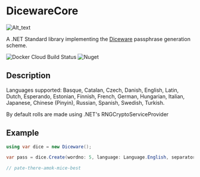 # DicewareCore
![Alt_text](https://live.staticflickr.com/65535/49910157738_8c8643d0cb_q_d.jpg)

A .NET Standard library implementing the [Diceware](https://theworld.com/~reinhold/diceware.html) passphrase generation scheme. 

![Docker Cloud Build Status](https://img.shields.io/docker/cloud/build/nickpatsaris/diceware.svg)
![Nuget](https://img.shields.io/nuget/v/Diceware.svg)

## Description
Languages supported: 
Basque, Catalan, Czech, Danish, English, Latin, Dutch, Esperando, Estonian, Finnish, French, German, Hungarian, Italian, Japanese, Chinese (Pinyin), Russian, Spanish, Swedish, Turkish.

By default rolls are made using .NET's RNGCryptoServiceProvider

## Example
```C#
using var dice = new Diceware();

var pass = dice.Create(wordno: 5, language: Language.English, separator: '-');

// pate-there-amok-mice-best
```